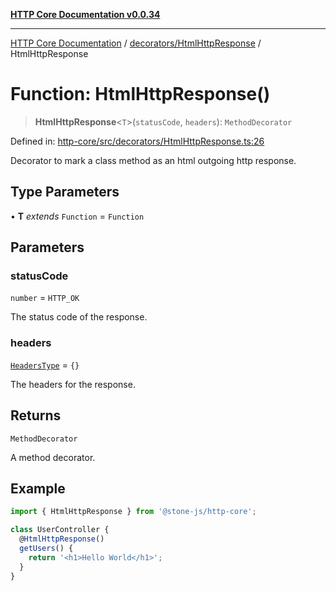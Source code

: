 [**HTTP Core Documentation v0.0.34**](../../../README.md)

***

[HTTP Core Documentation](../../../modules.md) / [decorators/HtmlHttpResponse](../README.md) / HtmlHttpResponse

# Function: HtmlHttpResponse()

> **HtmlHttpResponse**\<`T`\>(`statusCode`, `headers`): `MethodDecorator`

Defined in: [http-core/src/decorators/HtmlHttpResponse.ts:26](https://github.com/stonemjs/http-core/blob/6ce19e93bd5f8b28975217f6c01558c07c7c03c7/src/decorators/HtmlHttpResponse.ts#L26)

Decorator to mark a class method as an html outgoing http response.

## Type Parameters

• **T** *extends* `Function` = `Function`

## Parameters

### statusCode

`number` = `HTTP_OK`

The status code of the response.

### headers

[`HeadersType`](../../../declarations/type-aliases/HeadersType.md) = `{}`

The headers for the response.

## Returns

`MethodDecorator`

A method decorator.

## Example

```typescript
import { HtmlHttpResponse } from '@stone-js/http-core';

class UserController {
  @HtmlHttpResponse()
  getUsers() {
    return '<h1>Hello World</h1>';
  }
}
```
